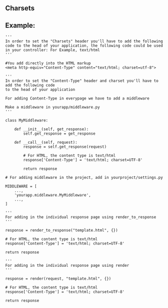 
Charsets
-------

## Example:

    '''
    In order to set the "Charsets" header you'll have to add the following code to the head of your application, the following code could be used in your controller: For Example, text/html
    '''

    #You add directly into the HTML markup
    <meta http-equiv="Content-Type" content="text/html; charset=utf-8">

    '''
    In order to set the "Content-Type" header and charset you'll have to add the following code
    to the head of your application

    For adding Content-Type in everypage we have to add a middleware

    Make a middleware in yourapp/middleware.py
    '''

    class MyMiddleware:

    	def __init__(self, get_response):
        	self.get_response = get_response

    	def __call__(self, request):
        	response = self.get_response(request)
        	
        	# For HTML, the content type is text/html
			response['Content-Type'] = 'text/html; charset=UTF-8'

        	return response
   	
   	# For adding middleware in the project, add in yourproject/settings.py

   	MIDDLEWARE = [
    	...,
    	'yourapp.middleware.MyMiddleware',
    	...,
	]	

	'''
	For adding in the individual response page using render_to_response
	'''

	response = render_to_response("template.html", {})
	
	# For HTML, the content type is text/html
	response['Content-Type'] = 'text/html; charset=UTF-8'
	
	return response

	'''
	For adding in the individual response page using render
	'''

	response = render(request, "template.html", {})
	
	# For HTML, the content type is text/html
	response['Content-Type'] = 'text/html; charset=UTF-8'
	
	return response  